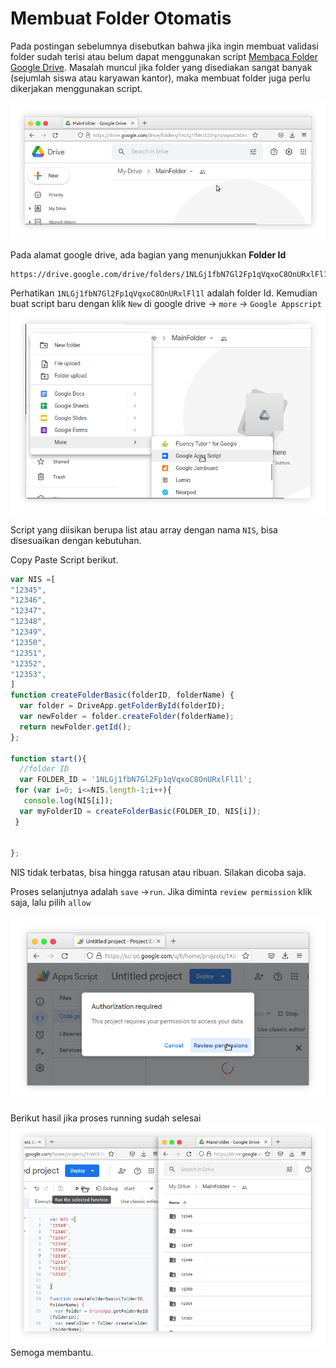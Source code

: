 # Membuat Folder Otomatis

Pada postingan sebelumnya disebutkan bahwa jika ingin membuat validasi folder sudah terisi atau belum dapat menggunakan script [Membaca Folder Google Drive](https://arifsatuan.github.io/post/script_gdrive). Masalah muncul jika folder yang disediakan sangat banyak (sejumlah siswa atau karyawan kantor), maka membuat folder juga perlu dikerjakan menggunakan script. 

![Google Drive kosong](gdrive1.png-shdw.png "Folder kosong di google drive")

Pada alamat google drive, ada bagian yang menunjukkan **Folder Id** 
```
https://drive.google.com/drive/folders/1NLGj1fbN7Gl2Fp1qVqxoC8OnURxlFl1l
``` 
Perhatikan  `1NLGj1fbN7Gl2Fp1qVqxoC8OnURxlFl1l` adalah folder Id. Kemudian buat script baru dengan klik `New` di google drive -> `more` -> `Google Appscript`
![Google Drive kosong](gdrive2.png-shdw.png "Membuat Script baru")

Script yang diisikan berupa list atau array dengan nama `NIS`, bisa disesuaikan dengan kebutuhan. 

Copy Paste Script berikut.
```js
var NIS =[
"12345",
"12346",
"12347",
"12348",
"12349",
"12350",
"12351",
"12352",
"12353",
]
function createFolderBasic(folderID, folderName) {
  var folder = DriveApp.getFolderById(folderID);
  var newFolder = folder.createFolder(folderName);
  return newFolder.getId();
};
 
function start(){
  //folder ID
  var FOLDER_ID = '1NLGj1fbN7Gl2Fp1qVqxoC8OnURxlFl1l';
 for (var i=0; i<=NIS.length-1;i++){
   console.log(NIS[i]);
  var myFolderID = createFolderBasic(FOLDER_ID, NIS[i]);
 }
 
 
};
```
NIS tidak terbatas, bisa hingga ratusan atau ribuan. Silakan dicoba saja. 

Proses selanjutnya adalah `save` ->`run`. Jika diminta `review permission` klik saja, lalu pilih `allow` 

![Google Script Review Permission](gdrive4.png-shdw.png "Review Permission Google Apps Script")

Berikut hasil jika proses running sudah selesai 
![Google Script Folder Otomatis](gdrive3.png-shdw.png "Tampilan Folder Dibuat Otomatis")
Semoga membantu. 

